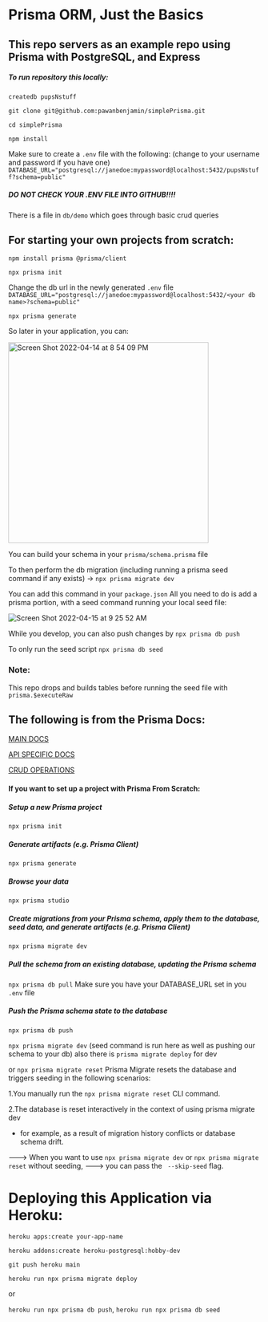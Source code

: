 # Prisma ORM, Just the Basics

## This repo servers as an example repo using Prisma with PostgreSQL, and Express

##### To run repository this locally:

 ```createdb pupsNstuff``` 

```git clone git@github.com:pawanbenjamin/simplePrisma.git```

```cd simplePrisma```

```npm install```

Make sure to create a ```.env``` file with the following: (change to your username and password if you have one)
```DATABASE_URL="postgresql://janedoe:mypassword@localhost:5432/pupsNstuff?schema=public"```

##### DO NOT CHECK YOUR .ENV FILE INTO GITHUB!!!!

There is a file in ```db/demo``` which goes through basic crud queries

## For starting your own projects from scratch:
```npm install prisma @prisma/client```

  ```npx prisma init```
  
Change the db url in the newly generated ```.env``` file
```DATABASE_URL="postgresql://janedoe:mypassword@localhost:5432/<your db name>?schema=public"```

   ```npx prisma generate```
   
So later in your application, you can:
  
<img width="400" alt="Screen Shot 2022-04-14 at 8 54 09 PM" src="https://user-images.githubusercontent.com/62716484/163500929-976423a9-7a2b-4144-a768-5db6c2fd3a08.png">


You can build your schema in your ```prisma/schema.prisma``` file

To then perform the db migration (including running a prisma seed command if any exists) ->
```npx prisma migrate dev```

You can add this command in your `package.json` 
All you need to do is add a prisma portion, with a seed command running your local seed file:

![Screen Shot 2022-04-15 at 9 25 52 AM](https://user-images.githubusercontent.com/62716484/163576247-97c3d2dc-c251-425f-a102-df544a15791d.png)

While you develop, you can also push changes by
```npx prisma db push```

To only run the seed script ```npx prisma db seed```



### Note:
This repo drops and builds tables before running the seed file with ```prisma.$executeRaw```
## The following is from the Prisma Docs:

[MAIN DOCS](https://www.prisma.io/docs/)


[API SPECIFIC DOCS](https://www.prisma.io/docs/reference/api-reference/prisma-client-reference)


[CRUD OPERATIONS](https://www.prisma.io/docs/concepts/components/prisma-client/crud)


#### If you want to set up a project with Prisma From Scratch:
##### Setup a new Prisma project
  ```npx prisma init```

##### Generate artifacts (e.g. Prisma Client)
  ```npx prisma generate```


##### Browse your data
  ```npx prisma studio```

##### Create migrations from your Prisma schema, apply them to the database, seed data, and generate artifacts (e.g. Prisma Client)
  ```npx prisma migrate dev```
  
 ##### Pull the schema from an existing database, updating the Prisma schema
  ```npx prisma db pull```
Make sure you have your DATABASE_URL set in you ```.env``` file

##### Push the Prisma schema state to the database
  ```npx prisma db push```

```npx prisma migrate dev``` (seed command is run here as well as pushing our schema to your db)
also there is ```prisma migrate deploy``` for dev

or ```npx prisma migrate reset```
Prisma Migrate resets the database and triggers seeding in the following scenarios:

1.You manually run the ```npx prisma migrate reset``` CLI command.

2.The database is reset interactively in the context of using prisma migrate dev 
   - for example, as a result of migration history conflicts or database schema drift.

---> When you want to use ```npx prisma migrate dev``` or ```npx prisma migrate reset``` without seeding, 
---> you can pass the ``` --skip-seed``` flag.



# Deploying this Application via Heroku:

```heroku apps:create your-app-name```

```heroku addons:create heroku-postgresql:hobby-dev```

```git push heroku main```

```heroku run npx prisma migrate deploy```

or 

```heroku run npx prisma db push```,
```heroku run npx prisma db seed```

